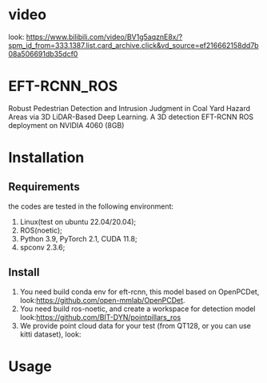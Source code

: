 # video
look: https://www.bilibili.com/video/BV1g5aqznE8x/?spm_id_from=333.1387.list.card_archive.click&vd_source=ef216662158dd7b08a506691db35dcf0

# EFT-RCNN_ROS
Robust Pedestrian Detection and Intrusion Judgment in Coal Yard Hazard Areas via 3D LiDAR-Based Deep Learning. 
A 3D detection EFT-RCNN ROS deployment on NVIDIA 4060 (8GB)

# Installation
## Requirements
the codes are tested in the following environment: 
1. Linux(test on ubuntu 22.04/20.04);
2. ROS(noetic);
3. Python 3.9, PyTorch 2.1, CUDA 11.8;
4. spconv 2.3.6;

## Install
1. You need build conda env for eft-rcnn, this model based on OpenPCDet, look:https://github.com/open-mmlab/OpenPCDet.
2. You need build ros-noetic, and create a workspace for detection model look:https://github.com/BIT-DYN/pointpillars_ros
3. We provide point cloud data for your test (from QT128, or you can use kitti dataset), look:

# Usage

